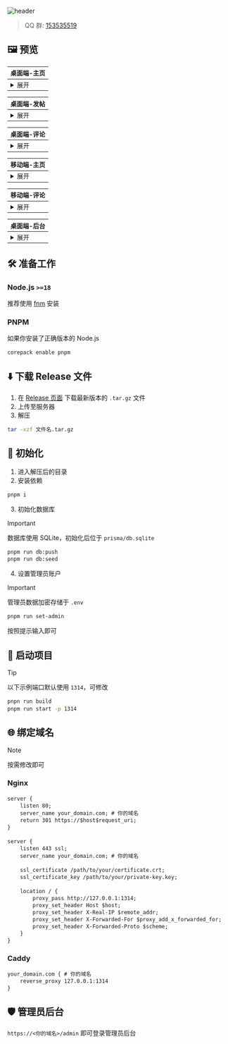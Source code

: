![header](./images/header.png)

> QQ 群: [153535519](https://jq.qq.com/?_wv=1027&k=MSNyMu0O)

## 🖼️ 预览

| 桌面端-主页                                                                                    |
| ---------------------------------------------------------------------------------------------- |
| <details><summary>展开</summary>![PC-主页](images/preview/PC-%E4%B8%BB%E9%A1%B5.png)</details> |

| 桌面端-发帖                                                                                    |
| ---------------------------------------------------------------------------------------------- |
| <details><summary>展开</summary>![PC-发帖](images/preview/PC-%E8%AF%84%E8%AE%BA.png)</details> |

| 桌面端-评论                                                                                    |
| ---------------------------------------------------------------------------------------------- |
| <details><summary>展开</summary>![PC-评论](images/preview/PC-%E8%AF%84%E8%AE%BA.png)</details> |

| 移动端-主页                                                                                            |
| ------------------------------------------------------------------------------------------------------ |
| <details><summary>展开</summary>![mobile-主页](images/preview/mobile-%E4%B8%BB%E9%A1%B5.png)</details> |

| 移动端-评论                                                                                            |
| ------------------------------------------------------------------------------------------------------ |
| <details><summary>展开</summary>![mobile-评论](images/preview/mobile-%E8%AF%84%E8%AE%BA.png)</details> |

| 桌面端-后台                                                                                    |
| ---------------------------------------------------------------------------------------------- |
| <details><summary>展开</summary>![PC-后台](images/preview/PC-%E5%90%8E%E5%8F%B0.png)</details> |

## 🛠️ 准备工作

### Node.js `>=18`

推荐使用 [fnm](https://github.com/Schniz/fnm#shell-setup) 安装

### PNPM

如果你安装了正确版本的 Node.js

```sh
corepack enable pnpm
```

## ⬇️ 下载 Release 文件

1. 在 [Release 页面](https://github.com/jsun969/uwall/releases) 下载最新版本的 `.tar.gz` 文件
2. 上传至服务器
3. 解压

```sh
tar -xzf 文件名.tar.gz
```

## 🔑 初始化

1. 进入解压后的目录
2. 安装依赖

```sh
pnpm i
```

3. 初始化数据库

> [!IMPORTANT]  
> 数据库使用 SQLite，初始化后位于 `prisma/db.sqlite`

```sh
pnpm run db:push
pnpm run db:seed
```

4. 设置管理员账户

> [!IMPORTANT]  
> 管理员数据加密存储于 `.env`

```sh
pnpm run set-admin
```

按照提示输入即可

## 🚀 启动项目

> [!TIP]  
> 以下示例端口默认使用 `1314`，可修改

```sh
pnpn run build
pnpm run start -p 1314
```

## 🌐 绑定域名

> [!NOTE]  
> 按需修改即可

### Nginx

```nginx
server {
    listen 80;
    server_name your_domain.com; # 你的域名
    return 301 https://$host$request_uri;
}

server {
    listen 443 ssl;
    server_name your_domain.com; # 你的域名

    ssl_certificate /path/to/your/certificate.crt;
    ssl_certificate_key /path/to/your/private-key.key;

    location / {
        proxy_pass http://127.0.0.1:1314;
        proxy_set_header Host $host;
        proxy_set_header X-Real-IP $remote_addr;
        proxy_set_header X-Forwarded-For $proxy_add_x_forwarded_for;
        proxy_set_header X-Forwarded-Proto $scheme;
    }
}
```

### Caddy

```caddy
your_domain.com { # 你的域名
    reverse_proxy 127.0.0.1:1314
}
```

## 🛡️ 管理员后台

`https://<你的域名>/admin` 即可登录管理员后台
